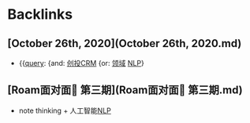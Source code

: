 
# Backlinks
## [October 26th, 2020](October 26th, 2020.md)
- {{[query](query.md): {and: [创投CRM](创投CRM.md) {or: [领域](领域.md) [NLP](NLP.md)}

## [Roam面对面🍜 第三期](Roam面对面🍜 第三期.md)
- note thinking + 人工智能[NLP](NLP.md)

